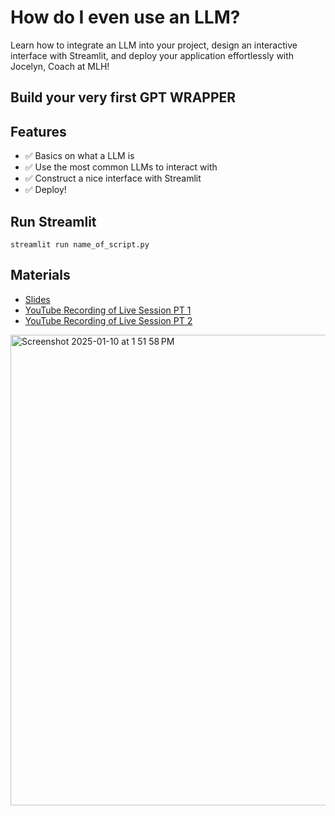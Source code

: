 # How do I even use an LLM? 
Learn how to integrate an LLM into your project, design an interactive interface with Streamlit, and deploy your application effortlessly with Jocelyn, Coach at MLH!

## Build your very first GPT WRAPPER

## Features
- ✅ Basics on what a LLM is
- ✅ Use the most common LLMs to interact with
- ✅ Construct a nice interface with Streamlit
- ✅ Deploy!

## Run Streamlit
`streamlit run name_of_script.py`

## Materials
- [Slides](https://docs.google.com/presentation/d/1DswMlVPP4WQGlWUeOSr9WBXNd889YnxdJnaqb-Q59nI/edit?usp=sharing)
- [YouTube Recording of Live Session PT 1](https://www.youtube.com/live/bamPn3nnuDw?si=1k1cxQyU4Af0Wmem)
- [YouTube Recording of Live Session PT 2](https://www.youtube.com/live/bamPn3nnuDw?si=1k1cxQyU4Af0Wmem)

<img width="753" alt="Screenshot 2025-01-10 at 1 51 58 PM" src="https://github.com/user-attachments/assets/d27f6062-cac2-4456-a458-918bd6a67349" />
